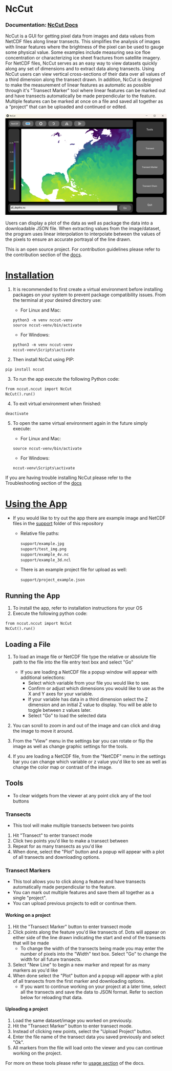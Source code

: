 # NcCut

### Documentation: [NcCut Docs](https://nccut.readthedocs.io/en/latest/index.html)

NcCut is a GUI for getting pixel data from images and data values from NetCDF files along linear transects. This simplifies the analysis of images with linear features where the brightness of the pixel can be used to gauge some physical value. Some examples include measuring sea ice floe concentration or characterizing ice sheet fractures from satellite imagery. For NetCDF files, NcCut serves as an easy way to view datasets quickly along any set of dimensions and to extract data along transects. Using NcCut users can view vertical cross-sections of their data over all values of a third dimension along the transect drawn. In addition, NcCut is designed to make the measurement of linear features as automatic as possible through it's "Transect Marker" tool where linear features can be marked out and have transects automatically be made perpendicular to the feature. Multiple features can be marked at once on a file and saved all together as a “project” that can be uploaded and continued or edited.


![](images/nccut.png)

Users can display a plot of the data as well as package the data into a downloadable JSON file. When extracting values from the image/dataset, the program uses linear interpolation to interpolate between the values of the pixels to ensure an accurate portrayal of the line drawn. 

This is an open source project. For contribution guidelines please refer to the contribution section of the [docs](https://nccut.readthedocs.io/en/latest/contribution.html).

# <ins>Installation</ins>

1. It is recommended to first create a virtual environment before installing packages on your system to prevent package compatibility issues. From the terminal at your desired directory use:

   * For Linux and Mac:
    ```
    python3 -m venv nccut-venv
    source nccut-venv/bin/activate
    ```

   * For Windows:
    ```
    python3 -m venv nccut-venv
    nccut-venv\Scripts\activate
    ```

2. Then install NcCut using PIP:

```
pip install nccut
```
3. To run the app execute the following Python code:
```
from nccut.nccut import NcCut
NcCut().run()
```
4. To exit virtual environment when finished:
 
```
deactivate
```

5. To open the same virtual environment again in the future simply execute:

   * For Linux and Mac:
    ```
    source nccut-venv/bin/activate
    ```

   * For Windows:
    ```
    nccut-venv\Scripts\activate
    ```

If you are having trouble installing NcCut please refer to the Troubleshooting section of the [docs](https://nccut.readthedocs.io/en/latest/installation.html)

# <ins>Using the App</ins>

* If you would like to try out the app there are example image and NetCDF files in the [support](https://github.com/rchartra/NcCut/tree/master/support) folder of this repository
    * Relative file paths:

        `support/example.jpg`\
        `support/test_img.png`\
        `support/example_4v.nc `\
        `support/example_3d.nc`\
    * There is an example project file for upload as well:

        `support/project_example.json`



## Running the App

1. To install the app, refer to installation instructions for your OS
2. Execute the following python code:
```
from nccut.nccut import NcCut
NcCut().run()
```

## Loading a File

1.  To load an image file or NetCDF file type the relative or absolute file path to the file into the file entry text box and select "Go"
    * If you are loading a NetCDF file a popup window will appear with additional selections:
        * Select which variable from your file you would like to see.
        * Confirm or adjust which dimensions you would like to use as the X and Y axes for your variable.
        * If your variable has data in a third dimension select the Z dimension and an initial Z value to display. You will be able to toggle between z values later.
        * Select "Go" to load the selected data


2. You can scroll to zoom in and out of the image and can click and drag the image to move it around.
3. From the "View" menu in the settings bar you can rotate or flip the image as well as change graphic settings for the tools.
4. If you are loading a NetCDF file, from the "NetCDF" menu in the settings bar you can change which variable or z value you'd like to see as well as change the color map or contrast of the image.

## Tools
* To clear widgets from the viewer at any point click any of the tool buttons
### Transects
* This tool will make multiple transects between two points

1. Hit "Transect" to enter transect mode
2. Click two points you'd like to make a transect between
3. Repeat for as many transects as you'd like
4. When done, select the "Plot" button and a popup will appear with a plot of all transects and downloading options.


### Transect Markers
* This tool allows you to click along a feature and have transects automatically made perpendicular to the feature. 
* You can mark out multiple features and save them all together as a single "project". 
* You can upload previous projects to edit or continue them.

#### Working on a project

1. Hit the "Transect Marker" button to enter transect mode
2. Click points along the feature you'd like transects of. Dots will appear on either side of the line drawn indicating the start and end of the transects that will be made
    * To change the width of the transects being made you may enter the number of pixels into the "Width" text box. Select "Go" to change the width for all future transects.
3. Select "New Line" to begin a new marker and repeat for as many markers as you'd like
4. When done select the "Plot" button and a popup will appear with a plot of all transects from the first marker and downloading options.
   * If you want to continue working on your project at a later time, select all the transects and save the data to JSON format. Refer to section below for reloading that data.


#### Uploading a project
1. Load the same dataset/image you worked on previously.
2. Hit the "Transect Marker" button to enter transect mode.
3. Instead of clicking new points, select the "Upload Project" button.
4. Enter the file name of the transect data you saved previously and select "Ok".
5. All markers from the file will load onto the viewer and you can continue working on the project.

For more on these tools please refer to [usage section](https://nccut.readthedocs.io/en/latest/usage.html) of the docs.